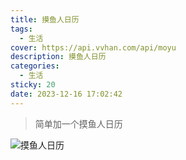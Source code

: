 ```yaml
---
title: 摸鱼人日历
tags:
  - 生活
cover: https://api.vvhan.com/api/moyu
description: 摸鱼人日历
categories:
  - 生活
sticky: 20
date: 2023-12-16 17:02:42
---
```



> 简单加一个摸鱼人日历

![摸鱼人日历](https://api.vvhan.com/api/moyu)
